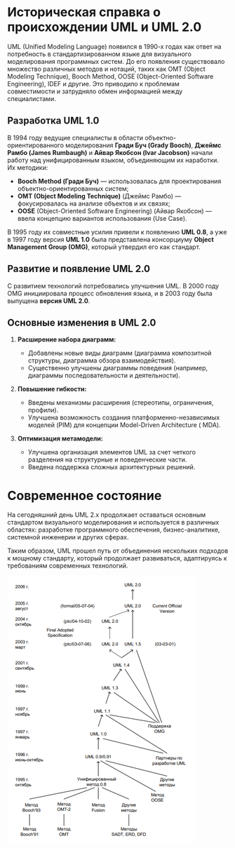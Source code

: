 # Историческая справка о происхождении UML и UML 2.0

UML (Unified Modeling Language) появился в 1990-х годах как ответ на потребность в стандартизированном языке для
визуального моделирования программных систем. До его появления существовало множество различных методов и нотаций, таких
как OMT (Object Modeling Technique), Booch Method, OOSE (Object-Oriented Software Engineering), IDEF и другие. Это
приводило к проблемам совместимости и затрудняло обмен информацией между специалистами.

## Разработка UML 1.0

В 1994 году ведущие специалисты в области объектно-ориентированного моделирования **Гради Буч (Grady Booch)**, **Джеймс
Рамбо (James Rumbaugh)** и **Айвар Якобсон (Ivar Jacobson)** начали работу над унифицированным языком, объединяющим их
наработки. Их методики:

- **Booch Method (Гради Буч)** — использовалась для проектирования объектно-ориентированных систем;
- **OMT (Object Modeling Technique)** (Джеймс Рамбо) — фокусировалась на анализе объектов и их связях;
- **OOSE** (Object-Oriented Software Engineering) (Айвар Якобсон) — ввела концепцию вариантов использования (Use Case).

В 1995 году их совместные усилия привели к появлению **UML 0.8**, а уже в 1997 году версия **UML 1.0** была представлена
консорциуму **Object Management Group (OMG)**, который утвердил его как стандарт.

## Развитие и появление UML 2.0

С развитием технологий потребовались улучшения UML. В 2000 году OMG инициировала процесс обновления языка, и в 2003 году
была выпущена **версия UML 2.0**.

## Основные изменения в UML 2.0

1. **Расширение набора диаграмм:**
    - Добавлены новые виды диаграмм (диаграмма композитной структуры, диаграмма обзора взаимодействия).
    - Существенно улучшены диаграммы поведения (например, диаграммы последовательности и деятельности).

2. **Повышение гибкости:**
    - Введены механизмы расширения (стереотипы, ограничения, профили).
    - Улучшена возможность создания платформенно-независимых моделей (PIM) для концепции Model-Driven Architecture (
      MDA).
3. **Оптимизация метамодели:**
    - Улучшена организация элементов UML за счет четкого разделения на структурные и поведенческие части.
    - Введена поддержка сложных архитектурных решений.

# Современное состояние

На сегодняшний день UML 2.x продолжает оставаться основным стандартом визуального моделирования и используется в
различных областях: разработке программного обеспечения, бизнес-аналитике, системной инженерии и других сферах.

Таким образом, UML прошел путь от объединения нескольких подходов к мощному стандарту, который продолжает развиваться,
адаптируясь к требованиям современных технологий.

![uml_history.png](img/uml_history.png)
